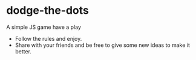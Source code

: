 # dodge-the-dots
A simple JS game have a play
- Follow the rules and enjoy.
- Share with your friends and be free to give some new ideas to make it better.
